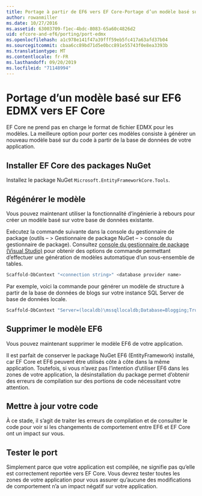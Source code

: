 ```yaml
---
title: Portage à partir de EF6 vers EF Core-Portage d’un modèle basé sur EDMX
author: rowanmiller
ms.date: 10/27/2016
ms.assetid: 63003709-f1ec-4bdc-8083-65a60c4826d2
uid: efcore-and-ef6/porting/port-edmx
ms.openlocfilehash: a1c978e141f47a39fff59eb5fc417a63afd37b04
ms.sourcegitcommit: cbaa6cc89bd71d5e0bcc891e55743f0e8ea3393b
ms.translationtype: MT
ms.contentlocale: fr-FR
ms.lasthandoff: 09/20/2019
ms.locfileid: "71148994"
---
```

# <a name="porting-an-ef6-edmx-based-model-to-ef-core"></a>Portage d’un modèle basé sur EF6 EDMX vers EF Core

EF Core ne prend pas en charge le format de fichier EDMX pour les modèles. La meilleure option pour porter ces modèles consiste à générer un nouveau modèle basé sur du code à partir de la base de données de votre application.

## <a name="install-ef-core-nuget-packages"></a>Installer EF Core des packages NuGet

Installez le package NuGet `Microsoft.EntityFrameworkCore.Tools`.

## <a name="regenerate-the-model"></a>Régénérer le modèle

Vous pouvez maintenant utiliser la fonctionnalité d’ingénierie à rebours pour créer un modèle basé sur votre base de données existante.

Exécutez la commande suivante dans la console du gestionnaire de package (outils – > Gestionnaire de package NuGet – > console du gestionnaire de package). Consultez [console du gestionnaire de package (Visual Studio)](../../core/miscellaneous/cli/powershell.md) pour obtenir des options de commande permettant d’effectuer une génération de modèles automatique d’un sous-ensemble de tables.

``` powershell
Scaffold-DbContext "<connection string>" <database provider name>
```

Par exemple, voici la commande pour générer un modèle de structure à partir de la base de données de blogs sur votre instance SQL Server de base de données locale.

``` powershell
Scaffold-DbContext "Server=(localdb)\mssqllocaldb;Database=Blogging;Trusted_Connection=True;" Microsoft.EntityFrameworkCore.SqlServer
```

## <a name="remove-ef6-model"></a>Supprimer le modèle EF6

Vous pouvez maintenant supprimer le modèle EF6 de votre application.

Il est parfait de conserver le package NuGet EF6 (EntityFramework) installé, car EF Core et EF6 peuvent être utilisés côte à côte dans la même application. Toutefois, si vous n’avez pas l’intention d’utiliser EF6 dans les zones de votre application, la désinstallation du package permet d’obtenir des erreurs de compilation sur des portions de code nécessitant votre attention.

## <a name="update-your-code"></a>Mettre à jour votre code

À ce stade, il s’agit de traiter les erreurs de compilation et de consulter le code pour voir si les changements de comportement entre EF6 et EF Core ont un impact sur vous.

## <a name="test-the-port"></a>Tester le port

Simplement parce que votre application est compilée, ne signifie pas qu’elle est correctement reportée vers EF Core. Vous devrez tester toutes les zones de votre application pour vous assurer qu’aucune des modifications de comportement n’a un impact négatif sur votre application.
